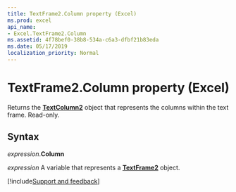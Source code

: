```yaml
---
title: TextFrame2.Column property (Excel)
ms.prod: excel
api_name:
- Excel.TextFrame2.Column
ms.assetid: 4f78bef0-38b8-534a-c6a3-dfbf21b83eda
ms.date: 05/17/2019
localization_priority: Normal
---
```



# TextFrame2.Column property (Excel)

Returns the **[TextColumn2](office.textcolumn2.md)** object that represents the columns within the text frame. Read-only.


## Syntax

_expression_.**Column**

_expression_ A variable that represents a **[TextFrame2](Excel.TextFrame2.md)** object.




[!include[Support and feedback](~/includes/feedback-boilerplate.md)]